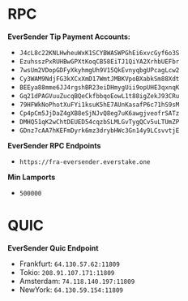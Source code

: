 # RPC
**EverSender Tip Payment Accounts:**
- `J4cL8c22KNLHwheuWxK1SCYBWASWPGhEi6xvcGyf6o3S`
- `EzuhsszPxRUHBwGPXtKoqCB58EiTJ1QiYA2XrhbUEFbr`
- `7wsUm2VDopGDFyXkyhmgUh9V15QkEvnyqbgUPcagLcw2`
- `Cy3WAM9NdjFG3kXCxXmD17WmtJMBKVpoBXabkSm88Xdt`
- `BEEya88mme6JJ4rgshBR23eiDHmygUii9opUHE3qxnqK`
- `Gq21dPAGVuuZucqBQeCkfbbqoEowL1t88igZekJ93CRu`
- `79HFWkNoPhotXuFYi1ksuK5hE7AUnKasafP6c71hS9sM`
- `Cp4pCm5JjDaZ4gXB8eSjNJvQ8eg7uK6awgjveofrSATz`
- `DMHQ51qK2wChtDEUED54cqzbSLMLGvTygQCv5uLTUmZP`
- `GDnz7cAA7hKEFmDyrk6mz3drybHWc3Gn14y9LCsvvtjE`

**EverSender RPC Endpoints**
- `https://fra-eversender.everstake.one`

**Min Lamports**
- `500000`

# QUIC
**EverSender Quic Endpoint**
- Frankfurt: `64.130.57.62:11809`
- Tokio: `208.91.107.171:11809`
- Amsterdam: `74.118.140.197:11809`
- NewYork: `64.130.59.154:11809`

